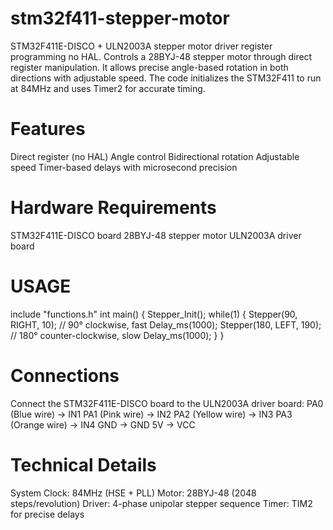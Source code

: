 # stm32f411-stepper-motor
STM32F411E-DISCO + ULN2003A stepper motor driver register programming no HAL.
Controls a 28BYJ-48 stepper motor through direct register manipulation.
It allows precise angle-based rotation in both directions with adjustable speed.
The code initializes the STM32F411 to run at 84MHz and uses Timer2 for accurate timing.

# Features
Direct register (no HAL)
Angle control
Bidirectional rotation
Adjustable speed
Timer-based delays with microsecond precision

# Hardware Requirements        
STM32F411E-DISCO board
28BYJ-48 stepper motor
ULN2003A driver board

# USAGE
include "functions.h"
int main()
{
    Stepper_Init();
    while(1)
    {
        Stepper(90, RIGHT, 10);   // 90° clockwise, fast
        Delay_ms(1000);
        Stepper(180, LEFT, 190);  // 180° counter-clockwise, slow
        Delay_ms(1000);
    }
}

# Connections
Connect the STM32F411E-DISCO board to the ULN2003A driver board:
PA0 (Blue wire) → IN1
PA1 (Pink wire) → IN2
PA2 (Yellow wire) → IN3
PA3 (Orange wire) → IN4
GND → GND
5V → VCC


# Technical Details
System Clock: 84MHz (HSE + PLL)
Motor: 28BYJ-48 (2048 steps/revolution)
Driver: 4-phase unipolar stepper sequence
Timer: TIM2 for precise delays

